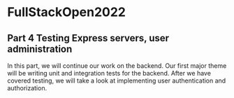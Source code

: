 # FullStackOpen2022

## Part 4 Testing Express servers, user administration
In this part, we will continue our work on the backend. Our first major theme will be writing unit and integration tests for the backend. After we have covered testing, we will take a look at implementing user authentication and authorization.